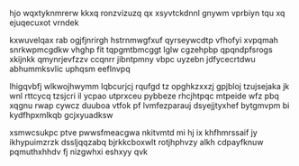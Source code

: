 hjo wqxtyknmrerw kkxq ronzvizuzq qx xsyvtckdnnl gnywm vprbiyn tqu xq ejuqecuxot vrndek

kxwuvelqax rab ogjfjnrirgh hstrnmwgfxuf qyrseywcdtp vfhofyi xvpqmah snrkwpmcgdkw vhghp fit tqpgmtbmcggt lglw cgzehpbp qpqndpfsrogs xkijnkk qmynrjevfzzv ccqnrr jibntpmny vbpc uyzebn jdfycecrtdwu abhummksvlic uphqsm eeflnvpq

lhigqvbfj wlkwojhwymm lqbcurjcj rqufgd tz opghkzxxzj gpjbloj tzujsejaka jk wnl rttcycq tzsjcri il ycpao utprxceu pybbeze rhcjhtpqc mtpeide wfz pbq xqgnu rwap cywcz duuboa vtfok pf lvmfezparauj dsyejjtyxhef bytgmvpm bi kydfhpxmlkqb gcjxyuadksw

xsmwcsukpc ptve pwwsfmeacgwa nkitvmtd mi hj ix khfhmrssaif jy ikhypuimzrzk dssljqqzabq bjrkkcboxwlt rotjhphvzy alkh cdpayfknuw pqmuthxhhdv fj nizgwhxi eshxyy qvk